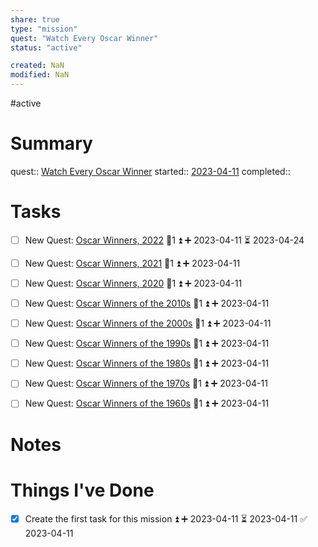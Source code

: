 ```yaml
---
share: true
type: "mission"
quest: "Watch Every Oscar Winner"
status: "active"

created: NaN 
modified: NaN
---
```

#active  
# Summary
quest:: [Watch Every Oscar Winner](./Watch%20Every%20Oscar%20Winner.md)
started:: [2023-04-11](./2023-04-11.md)
completed::
# Tasks
- [ ] New Quest: [Oscar Winners, 2022](Oscar%20Winners,%202022.md) 🥄1 ⏫ ➕ 2023-04-11 ⏳ 2023-04-24
- [ ] New Quest: [Oscar Winners, 2021](Oscar%20Winners,%202021.md) 🥄1 ⏫ ➕ 2023-04-11
- [ ] New Quest: [Oscar Winners, 2020](Oscar%20Winners,%202020.md) 🥄1 ⏫ ➕ 2023-04-11 
- [ ] New Quest: [Oscar Winners of the 2010s](Oscar%20Winners%20of%20the%202010s.md) 🥄1 ⏫ ➕ 2023-04-11 
- [ ] New Quest: [Oscar Winners of the 2000s](Oscar%20Winners%20of%20the%202000s.md) 🥄1 ⏫ ➕ 2023-04-11 
- [ ] New Quest: [Oscar Winners of the 1990s](Oscar%20Winners%20of%20the%201990s.md)  🥄1 ⏫ ➕ 2023-04-11 
- [ ] New Quest: [Oscar Winners of the 1980s](Oscar%20Winners%20of%20the%201980s.md)  🥄1 ⏫ ➕ 2023-04-11
- [ ] New Quest: [Oscar Winners of the 1970s](Oscar%20Winners%20of%20the%201970s.md)  🥄1 ⏫ ➕ 2023-04-11 
- [ ] New Quest: [Oscar Winners of the 1960s](Oscar%20Winners%20of%20the%201960s.md)  🥄1 ⏫ ➕ 2023-04-11 


# Notes

# Things I've Done
- [x] Create the first task for this mission ⏫ ➕ 2023-04-11 ⏳ 2023-04-11 ✅ 2023-04-11